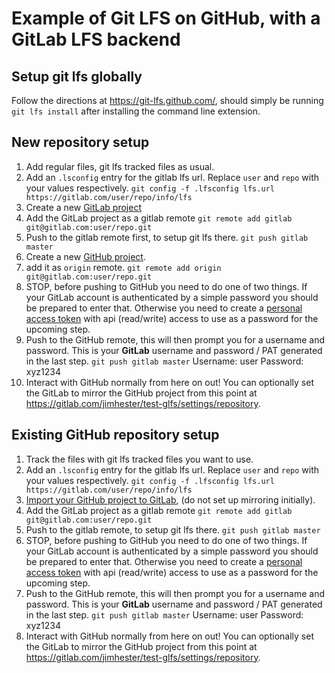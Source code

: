 # Example of Git LFS on GitHub, with a GitLab LFS backend

## Setup git lfs globally

Follow the directions at https://git-lfs.github.com/, should simply be running
`git lfs install` after installing the command line extension.

## New repository setup

1. Add regular files, git lfs tracked files as usual.
1. Add an `.lsconfig` entry for the gitlab lfs url. Replace `user` and `repo` with your values respectively.
   `git config -f .lfsconfig lfs.url https://gitlab.com/user/repo/info/lfs`
1. Create a new [GitLab project](https://gitlab.com/projects/new)
1. Add the GitLab project as a gitlab remote
   `git remote add gitlab git@gitlab.com:user/repo.git`
1. Push to the gitlab remote first, to setup git lfs there.
   `git push gitlab master`
1. Create a new [GitHub project](https://github.com/new).
1. add it as `origin` remote.
   `git remote add origin git@gitlab.com:user/repo.git`
1. STOP, before pushing to GitHub you need to do one of two things. If your
   GitLab account is authenticated by a simple password you should be prepared
   to enter that. Otherwise you need to create a [personal access
   token](https://gitlab.com/profile/personal_access_tokens) with api
   (read/write) access to use as a password for the upcoming step.
1. Push to the GitHub remote, this will then prompt you for a username and password. This is your **GitLab** username and password / PAT generated in the last step.
   `git push gitlab master`
   Username: user
   Password: xyz1234
1. Interact with GitHub normally from here on out! You can optionally set the
   GitLab to mirror the GitHub project from this point at
   https://gitlab.com/jimhester/test-glfs/settings/repository.

## Existing GitHub repository setup
1. Track the files with git lfs tracked files you want to use.
1. Add an `.lsconfig` entry for the gitlab lfs url. Replace `user` and `repo` with your values respectively.
   `git config -f .lfsconfig lfs.url https://gitlab.com/user/repo/info/lfs`
1. [Import your GitHub project to GitLab](https://gitlab.com/projects/new#import-project-pane), (do not set up mirroring initially).
1. Add the GitLab project as a gitlab remote
   `git remote add gitlab git@gitlab.com:user/repo.git`
1. Push to the gitlab remote, to setup git lfs there.
   `git push gitlab master`
1. STOP, before pushing to GitHub you need to do one of two things. If your
   GitLab account is authenticated by a simple password you should be prepared
   to enter that. Otherwise you need to create a [personal access
   token](https://gitlab.com/profile/personal_access_tokens) with api
   (read/write) access to use as a password for the upcoming step.
1. Push to the GitHub remote, this will then prompt you for a username and password. This is your **GitLab** username and password / PAT generated in the last step.
   `git push gitlab master`
   Username: user
   Password: xyz1234
1. Interact with GitHub normally from here on out! You can optionally set the
   GitLab to mirror the GitHub project from this point at
   https://gitlab.com/jimhester/test-glfs/settings/repository.
